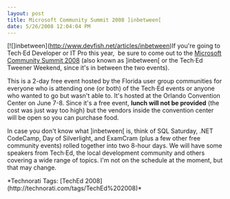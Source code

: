 ```yaml
---
layout: post
title: Microsoft Community Summit 2008 ]inbetween[
date: 5/26/2008 12:04:04 PM
---
```


[![]inbetween[](http://gwb.blob.core.windows.net/sdorman/WindowsLiveWriter/MicrosoftCommunitySummit2008inbetween_A646/blogblingMAIN_meet_small_3.gif)](http://www.devfish.net/articles/inbetween)If you're going to Tech·Ed Developer or IT Pro this year,  be sure to come out to the [Microsoft Community Summit 2008](http://www.devfish.net/articles/inbetween/) (also known as ]inbetween[ or the Tech·Ed Tweener Weekend, since it's in between the two events).

This is a 2-day free event hosted by the Florida user group communities for everyone who is attending one (or both) of the Tech·Ed events or anyone who wanted to go but wasn't able to. It's hosted at the Orlando Convention Center on June 7-8. Since it's a free event, **lunch will not be provided** (the cost was just way too high) but the vendors inside the convention center will be open so you can purchase food.

In case you don't know what ]inbetween[ is, think of SQL Saturday, .NET CodeCamp, Day of Silverlight, and ExamCram (plus a few other free community events) rolled together into two 8-hour days. We will have some speakers from Tech·Ed, the local development community and others covering a wide range of topics. I'm not on the schedule at the moment, but that may change.
  <div class="wlWriterSmartContent" id="scid:0767317B-992E-4b12-91E0-4F059A8CECA8:d801e4c4-cab4-468c-9d5e-c7a17f391550" style="padding-right: 0px; display: inline; padding-left: 0px; padding-bottom: 0px; margin: 0px; padding-top: 0px">*Technorati Tags: [TechEd 2008](http://technorati.com/tags/TechEd%202008)*</div>
